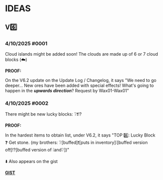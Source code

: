 # IDEAS

## V6️⃣

### 4/10/2025 #0001

Cloud islands might be added soon! The clouds are made up of 6 or 7 cloud blocks (☁️)

**PROOF:**

On the V6.2 update on the Update Log / Changelog, it says "We need to go deeper... New ores have been added with special effects! What's going to happen in the _**upwards direction**_? Request by Wax01-Wax01"

### 4/10/2025 #0002

There might be new lucky blocks: ❔❗⁉️

**PROOF:**

In the hardest items to obtain list, under V6.2, it says "TOP 8️⃣: Lucky Block ❓
Get stone. (my brothers: ❔[buffed]❗[puts in inventory]❕[buffed version of❗]⁉️[buffed version of ❕and❔])"

⬇️ Also appears on the gist

**[GIST](https://github.com/Wax01-Wax01/Minecraft-modded/blob/main/Minecraft2.py](https://gist.github.com/Wax01-Wax01/cd85e8469f560c92569c721723017db0))**

